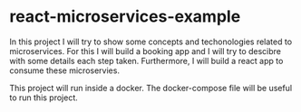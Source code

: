 # react-microservices-example

In this project I will try to show some concepts and techonologies related to microservices. For this I will build a booking app and I will try to descibre with some details each step taken. Furthermore, I will build a react app to consume these microservies. 

This project will run inside a docker. The docker-compose file will be useful to run this project.


